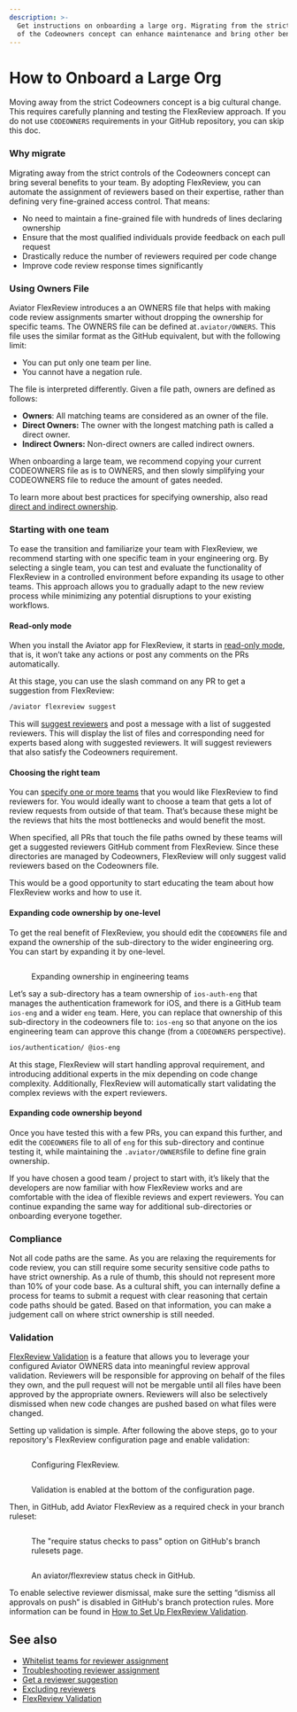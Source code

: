 ```yaml
---
description: >-
  Get instructions on onboarding a large org. Migrating from the strict controls
  of the Codeowners concept can enhance maintenance and bring other benefits.
---
```


# How to Onboard a Large Org

Moving away from the strict Codeowners concept is a big cultural change. This requires carefully planning and testing the FlexReview approach. If you do not use `CODEOWNERS` requirements in your GitHub repository, you can skip this doc.

### Why migrate

Migrating away from the strict controls of the Codeowners concept can bring several benefits to your team. By adopting FlexReview, you can automate the assignment of reviewers based on their expertise, rather than defining very fine-grained access control. That means:

* No need to maintain a fine-grained file with hundreds of lines declaring ownership
* Ensure that the most qualified individuals provide feedback on each pull request
* Drastically reduce the number of reviewers required per code change
* Improve code review response times significantly

### Using Owners File

Aviator FlexReview introduces a an OWNERS file that helps with making code review assignments smarter without dropping the ownership for specific teams. The OWNERS file can be defined at`.aviator/OWNERS`. This file uses the similar format as the GitHub equivalent, but with the following limit:

* You can put only one team per line.
* You cannot have a negation rule.

The file is interpreted differently. Given a file path, owners are defined as follows:

* **Owners**: All matching teams are considered as an owner of the file.
* **Direct Owners:** The owner with the longest matching path is called a direct owner.
* **Indirect Owners:** Non-direct owners are called indirect owners.

When onboarding a large team, we recommend copying your current CODEOWNERS file as is to OWNERS, and then slowly simplifying your CODEOWNERS file to reduce the amount of gates needed.

To learn more about best practices for specifying ownership, also read [direct and indirect ownership](concepts/recursive-ownership.md).

### Starting with one team

To ease the transition and familiarize your team with FlexReview, we recommend starting with one specific team in your engineering org. By selecting a single team, you can test and evaluate the functionality of FlexReview in a controlled environment before expanding its usage to other teams. This approach allows you to gradually adapt to the new review process while minimizing any potential disruptions to your existing workflows.

#### Read-only mode

When you install the Aviator app for FlexReview, it starts in [read-only mode](concepts/read-only-mode.md), that is, it won’t take any actions or post any comments on the PRs automatically.

At this stage, you can use the slash command on any PR to get a suggestion from FlexReview:

```markdown
/aviator flexreview suggest
```

This will [suggest reviewers](how-to-guides/get-reviewer-suggestion.md) and post a message with a list of suggested reviewers. This will display the list of files and corresponding need for experts based along with suggested reviewers. It will suggest reviewers that also satisfy the Codeowners requirement.

#### Choosing the right team

You can [specify one or more teams](how-to-guides/whitelist-teams-for-review-assignment.md) that you would like FlexReview to find reviewers for. You would ideally want to choose a team that gets a lot of review requests from outside of that team. That’s because these might be the reviews that hits the most bottlenecks and would benefit the most.

When specified, all PRs that touch the file paths owned by these teams will get a suggested reviewers GitHub comment from FlexReview. Since these directories are managed by Codeowners, FlexReview will only suggest valid reviewers based on the Codeowners file.

This would be a good opportunity to start educating the team about how FlexReview works and how to use it.&#x20;

#### Expanding code ownership by one-level

To get the real benefit of FlexReview, you should edit the `CODEOWNERS` file and expand the ownership of the sub-directory to the wider engineering org. You can start by expanding it by one-level.

<figure><img src="../.gitbook/assets/engineering-teams (2).png" alt=""><figcaption><p>Expanding ownership in engineering teams</p></figcaption></figure>

Let’s say a sub-directory has a team ownership of `ios-auth-eng` that manages the authentication framework for iOS, and there is a GitHub team `ios-eng` and a wider `eng` team. Here, you can replace that ownership of this sub-directory in the codeowners file to: `ios-eng` so that anyone on the ios engineering team can approve this change (from a `CODEOWNERS` perspective).

```markdown
ios/authentication/ @ios-eng
```

At this stage, FlexReview will start handling approval requirement, and introducing additional experts in the mix depending on code change complexity. Additionally, FlexReview will automatically start validating the complex reviews with the expert reviewers.

#### Expanding code ownership beyond

Once you have tested this with a few PRs, you can expand this further, and edit the `CODEOWNERS` file to all of `eng` for this sub-directory and continue testing it, while maintaining the `.aviator/OWNERS`file to define fine grain ownership.

If you have chosen a good team / project to start with, it’s likely that the developers are now familiar with how FlexReview works and are comfortable with the idea of flexible reviews and expert reviewers. You can continue expanding the same way for additional sub-directories or onboarding everyone together.

### Compliance

Not all code paths are the same. As you are relaxing the requirements for code review, you can still require some security sensitive code paths to have strict ownership. As a rule of thumb, this should not represent more than 10% of your code base. As a cultural shift, you can internally define a process for teams to submit a request with clear reasoning that certain code paths should be gated. Based on that information, you can make a judgement call on where strict ownership is still needed.

### Validation

[FlexReview Validation](concepts/validation-in-flexreview.md) is a feature that allows you to leverage your configured Aviator OWNERS data into meaningful review approval validation. Reviewers will be responsible for approving on behalf of the files they own, and the pull request will not be mergable until all files have been approved by the appropriate owners. Reviewers will also be selectively dismissed when new code changes are pushed based on what files were changed.

Setting up validation is simple. After following the above steps, go to your repository's FlexReview configuration page and enable validation:

<figure><img src="../.gitbook/assets/image (9).png" alt=""><figcaption><p>Configuring FlexReview.</p></figcaption></figure>

<figure><img src="../.gitbook/assets/B4AB223B-1CF5-4AB7-B4EF-10B142360A34.jpeg" alt=""><figcaption><p>Validation is enabled at the bottom of the configuration page.</p></figcaption></figure>

Then, in GitHub, add Aviator FlexReview as a required check in your branch ruleset:

<figure><img src="../.gitbook/assets/76D8AD88-5F23-4351-A8F6-34FCCD728307_1_201_a.jpeg" alt=""><figcaption><p>The "require status checks to pass" option on GitHub's branch rulesets page.</p></figcaption></figure>

<figure><img src="../.gitbook/assets/image (3) (1).png" alt=""><figcaption><p>An aviator/flexreview status check in GitHub.</p></figcaption></figure>

To enable selective reviewer dismissal, make sure the setting “dismiss all approvals on push” is disabled in GitHub's branch protection rules. More information can be found in [How to Set Up FlexReview Validation](how-to-guides/how-to-set-up-flexreview-validation.md).

## See also

* [Whitelist teams for reviewer assignment](how-to-guides/whitelist-teams-for-review-assignment.md)
* [Troubleshooting reviewer assignment](how-to-guides/troubleshoot-reviewer-assignment.md)
* [Get a reviewer suggestion](how-to-guides/get-reviewer-suggestion.md)
* [Excluding reviewers](how-to-guides/excluding-reviewers.md)
* [FlexReview Validation](concepts/validation-in-flexreview.md)

